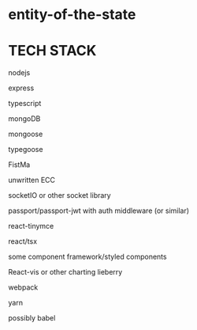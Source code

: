 # entity-of-the-state

# TECH STACK

nodejs

express

typescript

mongoDB

mongoose

typegoose

FistMa

unwritten ECC

socketIO or other socket library

passport/passport-jwt with auth middleware (or similar)

react-tinymce

react/tsx

some component framework/styled components

React-vis or other charting lieberry

webpack

yarn

possibly babel
